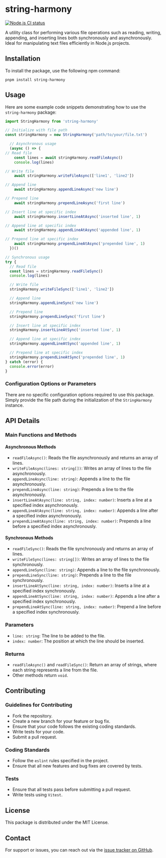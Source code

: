 # string-harmony

[![Node.js CI status](https://github.com/andrey-reznik/string-harmony/workflows/Node.js%20CI/badge.svg)](https://github.com/andrey-reznik/string-harmony/actions)

A utility class for performing various file operations such as reading, writing, appending, and inserting lines both synchronously and asynchronously. Ideal for manipulating text files efficiently in Node.js projects.

## Installation

To install the package, use the following npm command:

```shell
pnpm install string-harmony
```

## Usage

Here are some example code snippets demonstrating how to use the `string-harmony` package:

```javascript
import StringHarmony from 'string-harmony'

// Initialize with file path
const stringHarmony = new StringHarmony('path/to/your/file.txt')

  // Asynchronous usage
  (async () => {
// Read file
    const lines = await stringHarmony.readFileAsync()
    console.log(lines)

// Write file
    await stringHarmony.writeFileAsync(['line1', 'line2'])

// Append line
    await stringHarmony.appendLineAsync('new line')

// Prepend line
    await stringHarmony.prependLineAsync('first line')

// Insert line at specific index
    await stringHarmony.insertLineAtAsync('inserted line', 1)

// Append line at specific index
    await stringHarmony.appendLineAtAsync('appended line', 1)

// Prepend line at specific index
    await stringHarmony.prependLineAtAsync('prepended line', 1)
  })()

// Synchronous usage
try {
  // Read file
  const lines = stringHarmony.readFileSync()
  console.log(lines)

  // Write file
  stringHarmony.writeFileSync(['line1', 'line2'])

  // Append line
  stringHarmony.appendLineSync('new line')

  // Prepend line
  stringHarmony.prependLineSync('first line')

  // Insert line at specific index
  stringHarmony.insertLineAtSync('inserted line', 1)

  // Append line at specific index
  stringHarmony.appendLineAtSync('appended line', 1)

  // Prepend line at specific index
  stringHarmony.prependLineAtSync('prepended line', 1)
} catch (error) {
  console.error(error)
}
```

### Configuration Options or Parameters

There are no specific configuration options required to use this package. Simply provide the file path during the initialization of the `StringHarmony` instance.

## API Details

### Main Functions and Methods

#### Asynchronous Methods

- `readFileAsync()`: Reads the file asynchronously and returns an array of lines.
- `writeFileAsync(lines: string[])`: Writes an array of lines to the file asynchronously.
- `appendLineAsync(line: string)`: Appends a line to the file asynchronously.
- `prependLineAsync(line: string)`: Prepends a line to the file asynchronously.
- `insertLineAtAsync(line: string, index: number)`: Inserts a line at a specified index asynchronously.
- `appendLineAtAsync(line: string, index: number)`: Appends a line after a specified index asynchronously.
- `prependLineAtAsync(line: string, index: number)`: Prepends a line before a specified index asynchronously.

#### Synchronous Methods

- `readFileSync()`: Reads the file synchronously and returns an array of lines.
- `writeFileSync(lines: string[])`: Writes an array of lines to the file synchronously.
- `appendLineSync(line: string)`: Appends a line to the file synchronously.
- `prependLineSync(line: string)`: Prepends a line to the file synchronously.
- `insertLineAtSync(line: string, index: number)`: Inserts a line at a specified index synchronously.
- `appendLineAtSync(line: string, index: number)`: Appends a line after a specified index synchronously.
- `prependLineAtSync(line: string, index: number)`: Prepend a line before a specified index synchronously.

### Parameters

- `line: string`: The line to be added to the file.
- `index: number`: The position at which the line should be inserted.

### Returns

- `readFileAsync()` and `readFileSync()`: Return an array of strings, where each string represents a line from the file.
- Other methods return `void`.

## Contributing

### Guidelines for Contributing

- Fork the repository.
- Create a new branch for your feature or bug fix.
- Ensure that your code follows the existing coding standards.
- Write tests for your code.
- Submit a pull request.

### Coding Standards

- Follow the `eslint` rules specified in the project.
- Ensure that all new features and bug fixes are covered by tests.

### Tests

- Ensure that all tests pass before submitting a pull request.
- Write tests using `Vitest`.

## License

This package is distributed under the MIT License.

## Contact

For support or issues, you can reach out via the [issue tracker on GitHub](https://github.com/andrey-reznik/string-harmony/issues).
